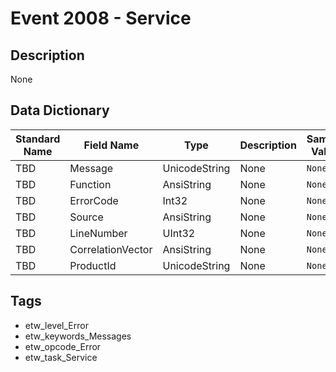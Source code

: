 # Event 2008 - Service

## Description
None

## Data Dictionary
|Standard Name|Field Name|Type|Description|Sample Value|
|---|---|---|---|---|
|TBD|Message|UnicodeString|None|`None`|
|TBD|Function|AnsiString|None|`None`|
|TBD|ErrorCode|Int32|None|`None`|
|TBD|Source|AnsiString|None|`None`|
|TBD|LineNumber|UInt32|None|`None`|
|TBD|CorrelationVector|AnsiString|None|`None`|
|TBD|ProductId|UnicodeString|None|`None`|

## Tags
* etw_level_Error
* etw_keywords_Messages
* etw_opcode_Error
* etw_task_Service
